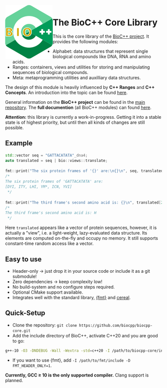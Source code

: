 <img align="left" src="test/documentation/biocpp_logo.svg">

# The BioC++ Core Library

This is the core library of the [BioC++ project](https://github.com/biocpp/biocpp). It provides the following modules:

  * Alphabet: data structures that represent single biological compounds like DNA, RNA and amino acids.
  * Ranges: containers, views and utilities for storing and manipulating sequences of biological compounds.
  * Meta: metaprogramming utilities and auxilliary data structures.

The design of this module is heavily influenced by **C++ Ranges** and **C++ Concepts**.
An introduction into the topic can be found [here](https://biocpp.github.io/core_ranges.html).

General information on the **BioC++ project** can be found in the [main repository](https://github.com/biocpp/biocpp).
The **full documention** (all BioC++ modules) can found [here](https://biocpp.github.io).

**Attention:** this library is currently a work-in-progress. Getting it into a stable state is of highest priority, but until then all kinds of changes are still possible.

## Example

```cpp
std::vector seq = "GATTACATATA"_dna4;
auto translated = seq | bio::views::translate;

fmt::print("The six protein frames of '{}' are:\n{}\n", seq, translated);
/*
The six protein frames of 'GATTACATATA' are:
[DYI, ITY, LHI, YM*, ICN, YVI]
 */

fmt::print("The third frame's second amino acid is: {}\n", translated[2][1]);
/*
The third frame's second amino acid is: H
 */
```

Here `translated` appears like a vector of protein sequences, however, it is actually a "view", i.e. a light-weight,
lazy-evaluated data structure. Its elements are computed on-the-fly and occupy no memory. It still supports
constant-time random access like a vector.

## Easy to use

  * Header-only → just drop it in your source code or include it as a git submodule!
  * Zero dependencies → keep complexity low!
  * No build-system and no configure steps required.
  * Optional CMake support available.
  * Integrates well with the standard library, [{fmt}](https://github.com/fmtlib/fmt) and [cereal](https://github.com/USCiLab/cereal).

## Quick-Setup

  * Clone the repository: `git clone https://github.com/biocpp/biocpp-core.git`
  * Add the include directory of BioC++, activate C++20 and you are good to go:
```sh
g++-10 -O3 -DNDEBUG -Wall -Wextra -std=c++20 -I /path/to/biocpp-core/include your_file.cpp
```
  * If you want to use {fmt}, add `-I /path/to/fmt/include -D FMT_HEADER_ONLY=1`.

**Currently, GCC ≥ 10 is the only supported compiler.** Clang support is planned.
